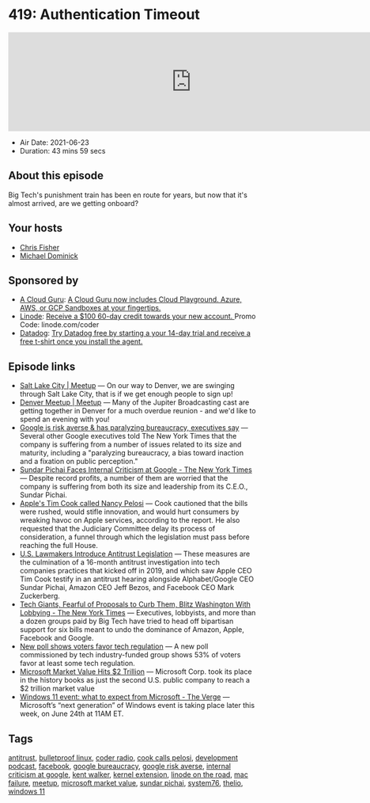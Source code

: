 # 419: Authentication Timeout

<iframe src="https://player.fireside.fm/v2/MLf2ZzhC+ZhLp7pj9?theme=dark" width="740" height="200" frameborder="0" scrolling="no"></iframe>

* Air Date: 2021-06-23
* Duration: 43 mins 59 secs

## About this episode

Big Tech's punishment train has been en route for years, but now that it's almost arrived, are we getting onboard?

## Your hosts
* [Chris Fisher](https://coder.show/hosts/chrislas)
* [Michael Dominick](https://coder.show/hosts/michael)

## Sponsored by

  * [A Cloud Guru](https://acloudguru.com): [A Cloud Guru now includes Cloud Playground. Azure, AWS, or GCP Sandboxes at your fingertips.](https://acloudguru.com)
  * [Linode](https://linode.com/coder): [Receive a $100 60-day credit towards your new account. ](https://linode.com/coder) Promo Code: linode.com/coder
  * [Datadog](http://datadog.com/coderradio): [Try Datadog free by starting a your 14-day trial and receive a free t-shirt once you install the agent.](http://datadog.com/coderradio)



## Episode links

  * [Salt Lake City | Meetup](https://www.meetup.com/jupiterbroadcasting/events/278854904/ "Salt Lake City | Meetup") — On our way to Denver, we are swinging through Salt Lake City, that is if we get enough people to sign up!
  * [Denver Meetup | Meetup](https://www.meetup.com/jupiterbroadcasting/events/278855088/ "Denver Meetup | Meetup") — Many of the Jupiter Broadcasting cast are getting together in Denver for a much overdue reunion - and we'd like to spend an evening with you!
  * [Google is risk averse & has paralyzing bureaucracy, executives say](https://appleinsider.com/articles/21/06/21/google-is-risk-averse-has-paralyzing-bureaucracy-executives-say "Google is risk averse & has paralyzing bureaucracy, executives say") — Several other Google executives told The New York Times that the company is suffering from a number of issues related to its size and maturity, including a "paralyzing bureaucracy, a bias toward inaction and a fixation on public perception."
  * [Sundar Pichai Faces Internal Criticism at Google - The New York Times](https://www.nytimes.com/2021/06/21/technology/sundar-pichai-google.html "Sundar Pichai Faces Internal Criticism at Google - The New York Times") — Despite record profits, a number of them are worried that the company is suffering from both its size and leadership from its C.E.O., Sundar Pichai.
  * [Apple's Tim Cook called Nancy Pelosi](https://appleinsider.com/articles/21/06/22/apples-tim-cook-called-nancy-pelosi-others-to-warn-of-antitrust-legislation-pitfalls "Apple's Tim Cook called Nancy Pelosi") — Cook cautioned that the bills were rushed, would stifle innovation, and would hurt consumers by wreaking havoc on Apple services, according to the report. He also requested that the Judiciary Committee delay its process of consideration, a funnel through which the legislation must pass before reaching the full House. 
  * [U.S. Lawmakers Introduce Antitrust Legislation](https://www.macrumors.com/2021/06/11/us-lawmakers-tech-antitrust-legislation/ "U.S. Lawmakers Introduce Antitrust Legislation") — These measures are the culmination of a 16-month antitrust investigation into tech companies practices that kicked off in 2019, and which saw Apple CEO Tim Cook testify in an antitrust hearing alongside Alphabet/Google CEO Sundar Pichai, Amazon CEO Jeff Bezos, and Facebook CEO Mark Zuckerberg.
  * [Tech Giants, Fearful of Proposals to Curb Them, Blitz Washington With Lobbying - The New York Times](https://www.nytimes.com/2021/06/22/technology/amazon-apple-google-facebook-antitrust-bills.html "Tech Giants, Fearful of Proposals to Curb Them, Blitz Washington With Lobbying - The New York Times") — Executives, lobbyists, and more than a dozen groups paid by Big Tech have tried to head off bipartisan support for six bills meant to undo the dominance of Amazon, Apple, Facebook and Google.
  * [New poll shows voters favor tech regulation](https://www.cnbc.com/2021/06/23/new-poll-shows-voters-favor-tech-regulation-but-rank-it-low-priority.html "New poll shows voters favor tech regulation") — A new poll commissioned by tech industry-funded group shows 53% of voters favor at least some tech regulation. 
  * [Microsoft Market Value Hits $2 Trillion](https://www.bloomberg.com/news/articles/2021-06-22/microsoft-rallies-to-join-apple-in-exclusive-2-trillion-club "Microsoft Market Value Hits $2 Trillion") — Microsoft Corp. took its place in the history books as just the second U.S. public company to reach a $2 trillion market value
  * [Windows 11 event: what to expect from Microsoft - The Verge](https://www.theverge.com/2021/6/21/22543253/microsoft-windows-11-event-date-time-what-to-expect-rumors?scrolla=5eb6d68b7fedc32c19ef33b4 "Windows 11 event: what to expect from Microsoft - The Verge") — Microsoft’s “next generation” of Windows event is taking place later this week, on June 24th at 11AM ET. 



## Tags

[antitrust](https://coder.show/tags/antitrust), [bulletproof linux](https://coder.show/tags/bulletproof%20linux), [coder radio](https://coder.show/tags/coder%20radio), [cook calls pelosi](https://coder.show/tags/cook%20calls%20pelosi), [development podcast](https://coder.show/tags/development%20podcast), [facebook](https://coder.show/tags/facebook), [google bureaucracy](https://coder.show/tags/google%20bureaucracy), [google risk averse](https://coder.show/tags/google%20risk%20averse), [internal criticism at google](https://coder.show/tags/internal%20criticism%20at%20google), [kent walker](https://coder.show/tags/kent%20walker), [kernel extension](https://coder.show/tags/kernel%20extension), [linode on the road](https://coder.show/tags/linode%20on%20the%20road), [mac failure](https://coder.show/tags/mac%20failure), [meetup](https://coder.show/tags/meetup), [microsoft market value](https://coder.show/tags/microsoft%20market%20value), [sundar pichai](https://coder.show/tags/sundar%20pichai), [system76](https://coder.show/tags/system76), [thelio](https://coder.show/tags/thelio), [windows 11](https://coder.show/tags/windows%2011)